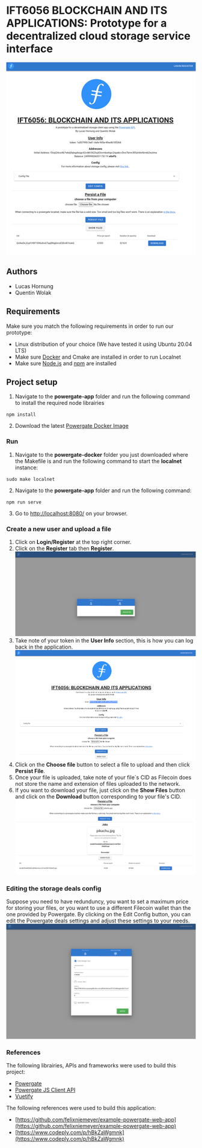 # IFT6056 BLOCKCHAIN AND ITS APPLICATIONS: Prototype for a decentralized cloud storage service interface
![Screenshot of the application](./Screenshots/Application.png)

## Authors

* Lucas Hornung
* Quentin Wolak

## Requirements
Make sure you match the following requirements in order to run our prototype:
- Linux distribution of your choice (We have tested it using Ubuntu 20.04 LTS)
- Make sure [Docker](https://www.docker.com/) and Cmake are installed in order to run Localnet
- Make sure [Node.js](https://nodejs.org/en/) and [npm](https://www.npmjs.com/get-npm) are installed

## Project setup
1. Navigate to the **powergate-app** folder and run the following command to install the required node librairies
```
npm install
```
2. Download the latest [Powergate Docker Image](https://github.com/textileio/powergate/releases)
### Run 
1. Navigate to the **powergate-docker** folder you just downloaded where the Makefile is and run the following command to start the **localnet** instance:
```
sudo make localnet
```
2. Navigate to the **powergate-app** folder and run the following command:
```
npm run serve
```
3. Go to [http://localhost:8080/](http://localhost:8080/) on your browser.

### Create a new user and upload a file
1. Click on **Login/Register** at the top right corner.
2. Click on the **Register** tab then **Register**.
![Register tab of the application](./Screenshots/Register.png)
3. Take note of your token in the **User Info** section, this is how you can log back in the application.
![Register tab of the application](./Screenshots/User_Info.png)
4. Click on the **Choose file** button to select a file to upload and then click **Persist File**.
5. Once your file is uploaded, take note of your file´s CID as Filecoin does not store the name and extension of files uploaded to the network.
6. If you want to download your file, just click on the **Show Files** button and click on the **Download** button corresponding to your file's CID.
![Persist File](./Screenshots/Persist_file.png)

### Editing the storage deals config
Suppose you need to have redunduncy, you want to set a maximum price for storing your files, or you want to use a different Filecoin wallet than the one provided by Powergate. By clicking on the Edit Config button, you can edit the Powergate deals settings and adjust these settings to your needs.
![Deals Settings](./Screenshots/Deals.png)

### References
The following librairies, APIs and frameworks were used to build this project:
- [Powergate](https://docs.textile.io/powergate/)
- [Powergate JS Client API](https://textileio.github.io/js-powergate-client/)
- [Vuetify](https://vuetifyjs.com/en/)

The following references were used to build this application:
-  [https://github.com/felixniemeyer/example-powergate-web-app](https://github.com/felixniemeyer/example-powergate-web-app)
- [https://www.codeply.com/p/hBkZaWgmnk](https://www.codeply.com/p/hBkZaWgmnk)
